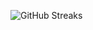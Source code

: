 ![GitHub Streaks](https://github-streaks-mqc9.onrender.com/streak/happilli/image?theme=midnight&cache_bust=1743325044&lang=ja)
